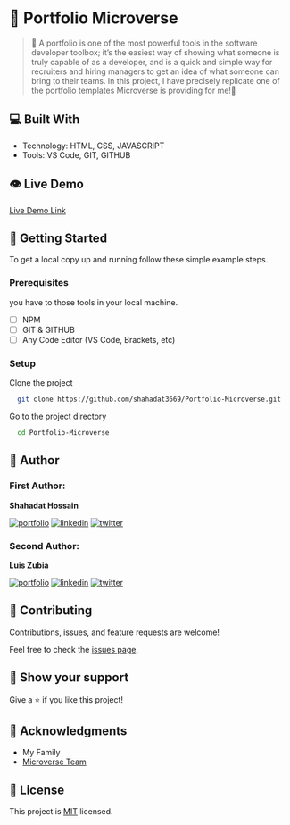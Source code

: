 # 🎯 Portfolio Microverse

> 🚧 A portfolio is one of the most powerful tools in the software developer toolbox; it’s the easiest way of showing what someone is truly capable of as a developer, and is a quick and simple way for recruiters and hiring managers to get an idea of what someone can bring to their teams.
> In this project, I have precisely replicate one of the portfolio templates Microverse is providing for me!🚧

## 💻 Built With

- Technology: HTML, CSS, JAVASCRIPT
- Tools: VS Code, GIT, GITHUB

## 👁 Live Demo

[Live Demo Link](https://shahadat3669.github.io/Portfolio-Microverse/)

## 📝 Getting Started

To get a local copy up and running follow these simple example steps.

### Prerequisites

you have to those tools in your local machine.

- [ ] NPM
- [ ] GIT & GITHUB
- [ ] Any Code Editor (VS Code, Brackets, etc)

### Setup

Clone the project

```bash
  git clone https://github.com/shahadat3669/Portfolio-Microverse.git
```

Go to the project directory

```bash
  cd Portfolio-Microverse
```

## 👤 Author
### First Author:
**Shahadat Hossain**

[![portfolio](https://img.shields.io/badge/my_portfolio-000?style=for-the-badge&logo=ko-fi&logoColor=white)](https://github.com/shahadat3669) [![linkedin](https://img.shields.io/badge/shahadat3669-0A66C2?style=for-the-badge&logo=linkedin&logoColor=white)](https://linkedin.com/in/shahadat3669) [![twitter](https://img.shields.io/badge/@shahadat3669-1DA1F2?style=for-the-badge&logo=twitter&logoColor=white)](https://twitter.com/shahadat3669)
### Second Author:
**Luis Zubia**

[![portfolio](https://img.shields.io/badge/my_portfolio-000?style=for-the-badge&logo=ko-fi&logoColor=white)](https://github.com/luigirazum) [![linkedin](https://img.shields.io/badge/Luis_Zubia-0A66C2?style=for-the-badge&logo=linkedin&logoColor=white)](https://linkedin.com/in/luiszubia) [![twitter](https://img.shields.io/badge/@LuigiRazum-1DA1F2?style=for-the-badge&logo=twitter&logoColor=white)](https://twitter.com/LuigiRazum)
## 🤝 Contributing

Contributions, issues, and feature requests are welcome!

Feel free to check the [issues page](../../issues/).

## 👋 Show your support

Give a ⭐️ if you like this project!

## 🔭 Acknowledgments

- My Family
- [Microverse Team](https://www.microverse.org/)

## 📝 License

This project is [MIT](./LICENSE) licensed.